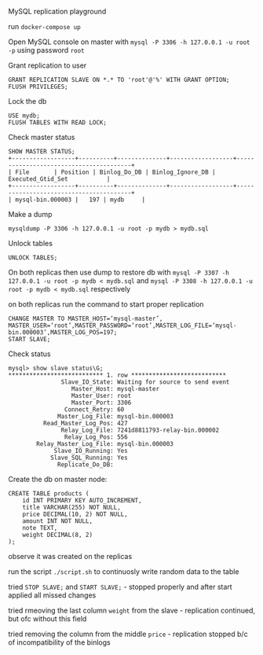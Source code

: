 MySQL replication playground

run `docker-compose up`

Open MySQL console on master with `mysql -P 3306 -h 127.0.0.1 -u root -p` using password `root`

Grant replication to user

```
GRANT REPLICATION SLAVE ON *.* TO 'root'@'%' WITH GRANT OPTION;
FLUSH PRIVILEGES;
```

Lock the db

```
USE mydb; 
FLUSH TABLES WITH READ LOCK;
```

Check master status
```
SHOW MASTER STATUS;
+------------------+----------+--------------+------------------+----------------------------------------+
| File       | Position | Binlog_Do_DB | Binlog_Ignore_DB | Executed_Gtid_Set           |
+------------------+----------+--------------+------------------+----------------------------------------+
| mysql-bin.000003 |   197 | mydb     |
```

Make a dump

```
mysqldump -P 3306 -h 127.0.0.1 -u root -p mydb > mydb.sql
```

Unlock tables

```
UNLOCK TABLES;
```

On both replicas then use dump to restore db with `mysql -P 3307 -h 127.0.0.1 -u root -p mydb < mydb.sql` and `mysql -P 3308 -h 127.0.0.1 -u root -p mydb < mydb.sql` respectively

on both replicas run the command to start proper replication

```
CHANGE MASTER TO MASTER_HOST=‘mysql-master’, MASTER_USER=‘root’,MASTER_PASSWORD=‘root’,MASTER_LOG_FILE=‘mysql-bin.000003’,MASTER_LOG_POS=197;
START SLAVE;
```

Check status

```
mysql> show slave status\G;
*************************** 1. row ***************************
               Slave_IO_State: Waiting for source to send event
                  Master_Host: mysql-master
                  Master_User: root
                  Master_Port: 3306
                Connect_Retry: 60
              Master_Log_File: mysql-bin.000003
          Read_Master_Log_Pos: 427
               Relay_Log_File: 7241d8811793-relay-bin.000002
                Relay_Log_Pos: 556
        Relay_Master_Log_File: mysql-bin.000003
             Slave_IO_Running: Yes
            Slave_SQL_Running: Yes
              Replicate_Do_DB: 
```

Create the db on master node:

```
CREATE TABLE products (
    id INT PRIMARY KEY AUTO_INCREMENT,
    title VARCHAR(255) NOT NULL,
    price DECIMAL(10, 2) NOT NULL,
    amount INT NOT NULL,
    note TEXT,
    weight DECIMAL(8, 2)
);
```

observe it was created on the replicas

run the script `./script.sh` to continuosly write random data to the table

tried `STOP SLAVE;` and `START SLAVE;` - stopped properly and after start applied all missed changes

tried rmeoving the last column `weight` from the slave - replication continued, but ofc without this field

tried removing the column from the middle `price` - replication stopped b/c of incompatibility of the binlogs